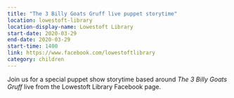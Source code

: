 ```yaml
---
title: "The 3 Billy Goats Gruff live puppet storytime"
location: lowestoft-library
location-display-name: Lowestoft Library
start-date: 2020-03-29
end-date: 2020-03-29
start-time: 1400
link: https://www.facebook.com/lowestoftlibrary
category: children
---
```


Join us for a special puppet show storytime based around <cite>The 3 Billy Goats Gruff</cite> live from the Lowestoft Library Facebook page.
